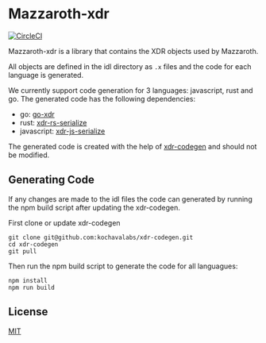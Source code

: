 # Mazzaroth-xdr
[![CircleCI](https://circleci.com/gh/kochavalabs/mazzaroth-xdr.svg?style=svg)](https://circleci.com/gh/kochavalabs/mazzaroth-xdr)

Mazzaroth-xdr is a library that contains the XDR objects used by Mazzaroth.

All objects are defined in the idl directory as `.x` files and the code for each language is generated.

We currently support code generation for 3 languages: javascript, rust and go.
The generated code has the following dependencies:

- go: [go-xdr](https://github.com/stellar/go-xdr)
- rust: [xdr-rs-serialize](https://github.com/kochavalabs/xdr-rs-serialize)
- javascript: [xdr-js-serialize](https://github.com/kochavalabs/xdr-js-serialize)

The generated code is created with the help of [xdr-codegen](https://github.com/kochavalabs/xdr-codegen) and should not be modified.

## Generating Code

If any changes are made to the idl files the code can generated by running the npm build script after updating the xdr-codegen.

First clone or update xdr-codegen

```console
git clone git@github.com:kochavalabs/xdr-codegen.git
cd xdr-codegen
git pull
```

Then run the npm build script to generate the code for all languagues:

```console
npm install
npm run build
```

## License

[MIT](https://choosealicense.com/licenses/mit/)

